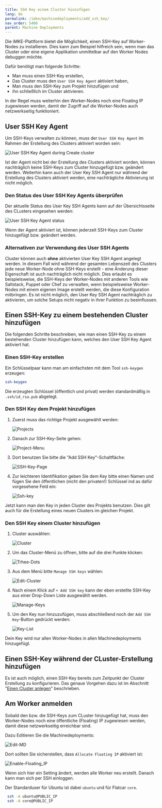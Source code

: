 ```yaml
---
title: SSH Key einem Cluster hinzufügen
lang: de
permalink: /imke/machinedeployments/add_ssh_key/
nav_order: 5400
parent: Machine Deployments
---
```


Die iMKE-Plattform bietet die Möglichkeit, einen SSH-Key auf Worker-Nodes zu installieren. Dies kann zum Beispiel hilfreich sein, wenn man das Cluster oder eine eigene Applikation unmittelbar auf den Worker Nodes debuggen möchte.

Dafür benötigt man folgende Schritte:

- Man muss einen SSH-Key erstellen,
- Das Cluster muss den `User SSH Key Agent` aktiviert haben,
- Man muss den SSH-Key zum Projekt hinzufügen und
- ihn schließlich im Cluster aktivieren.

In der Regel muss weiterhin den Worker-Nodes noch eine Floating IP zugewiesen werden, damit der Zugriff auf die Worker-Nodes auch netzwerkseitig funktioniert.

## User SSH Key Agent

Um SSH-Keys verwalten zu können, muss der `User SSH Key Agent` im Rahmen der Erstellung des Clusters aktiviert worden sein:

![User SSH Key Agent during Create cluster](user-ssh-key-agent-create.png)

Ist der Agent nicht bei der Erstellung des Clusters aktiviert worden, können nachträglich keine SSH-Keys zum Cluster hinzugefügt bzw. geändert werden. Weiterhin kann auch der User Key SSH Agent nur während der Erstellung des Clusters aktiviert werden, eine nachträgliche Aktivierung ist nicht möglich.

### Den Status des User SSH Key Agents überprüfen

Der aktuelle Status des User Key SSH Agents kann auf der Übersichtsseite des CLusters eingesehen werden:

![User SSH Key Agent status](user-ssh-key-agent-status.png)

Wenn der Agent aktiviert ist, können jederzeit SSH-Keys zum Cluster hinzugefügt bzw. geändert werden.

### Alternativen zur Verwendung des User SSH Agents

Cluster können auch **ohne** aktivierten User Key SSH Agent angelegt werden. In diesem Fall wird während der gesamten Lebenszeit des Clusters jede neue Worker-Node ohne SSH-Keys erstellt - eine Änderung dieser Eigenschaft ist auch nachträglich nicht möglich. Dies erlaubt es beispielsweise, die SSH-Keys der Worker-Nodes mit anderen Tools wie Saltstack, Puppet oder Chef zu verwalten, wenn beispielsweise Worker-Nodes mit einem eigenen Image erstellt werden, die diese Konfiguration mitbringen. Es ist nicht möglich, den User Key SSH Agent nachträglich zu aktivieren, um solche Setups nicht negativ in ihrer Funktion zu beeinflussen.

## Einen SSH-Key zu einem bestehenden Cluster hinzufügen

Die folgenden Schritte beschreiben, wie man einen SSH-Key zu einem bestehenden Cluster hinzufügen kann, welches den User SSH Key Agent aktiviert hat.

### Einen SSH-Key erstellen

Ein Schlüsselpaar kann man am einfachsten mit dem Tool `ssh-keygen` erzeugen:

```bash
ssh-keygen
```

Die erzeugten Schlüssel (öffentlich und privat) werden standardmäßig in `.ssh/id_rsa.pub` abgelegt.

### Den SSH Key dem Projekt hinzufügen

1. Zuerst muss das richtige Projekt ausgewählt werden:

    ![Projects](projects.png)

2. Danach zur SSH-Key-Seite gehen:

    ![Project-Menu](project-menu.png)

3. Dort benutzen Sie bitte die "Add SSH Key"-Schaltfläche:

    ![SSH-Key-Page](ssh-key-page.png)

4. Zur leichteren Identifikation geben Sie dem Key bitte einen Namen und fügen Sie den öffentlichen (nicht den privaten!)
   Schlüssel ind as dafür vorgesehene Feld ein:

    ![Ssh-key](ssh-key.png)

Jetzt kann man den Key in jeden Cluster des Projekts benutzen.
Dies gilt auch für die Erstellung eines neuen Clusters im gleichen Projekt.

### Den SSH Key einem Cluster hinzufügen

1. Cluster auswählen:

    ![Cluster](clusters.png)

2. Um das Cluster-Menü zu öffnen, bitte auf die drei Punkte klicken:

    ![Trhee-Dots](three-dots.png)

3. Aus dem Menü bitte `Manage SSH keys` wählen:

    ![Edit-Cluster](manage-ssh-keys.png)

4. Nach einem Klick auf `+ Add SSH key` kann der eben erstellte SSH-Key aus einer Drop-Down Liste ausgewählt werden.

    ![Manage-Keys](manage-keys.png)

5. Um den Key nun hinzuzufügen, muss abschließend noch der `Add SSH Key`-Button gedrückt werden:

    ![Key-List](key-list.png)

Dein Key wird nur allen Worker-Nodes in allen Machinedeployments hinzugefügt.

## Einen SSH-Key während der CLuster-Erstellung hinzufügen

Es ist auch möglich, einen SSH-Key bereits zum Zeitpunkt der Cluster Erstellung zu konfigurieren. Das genaue Vorgehen dazu ist im Abschnitt "[Einen Cluster anlegen](/imke/clusterlifecycle/creatingacluster/)" beschrieben.

## Am Worker anmelden

Sobald den bzw. die SSH-Keys zum CLuster hinzugefügt hat, muss den Worker-Nodes noch eine öffentliche (Floating) IP zugewiesen werden, damit diese netzwerkseitig erreichbar sind.

Dazu Editieren Sie die Machinedeployments:

![Edit-MD](edit_machine_deployment.png)

Dort sollten Sie sicherstellen, dass `Allocate Floating IP` aktiviert ist:

![Enable-Floating_IP](enable-fip.png)

Wenn sich hier ein Setting ändert, werden alle Worker neu erstellt. Danach kann man sich per SSH einloggen.

Der Standarduser für Ubuntu ist dabei `ubuntu` und für Flatcar `core`.

```bash
 ssh -A ubuntu@PUBLIC_IP
 ssh -A core@PUBLIC_IP
```
